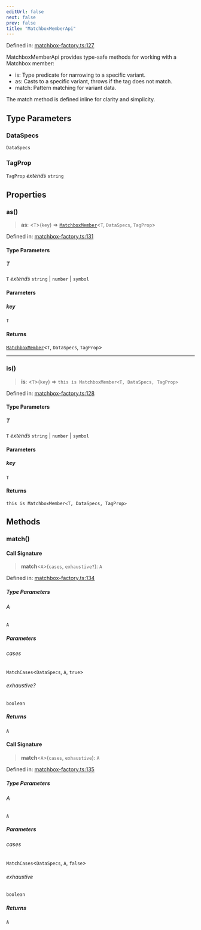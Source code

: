 ```yaml
---
editUrl: false
next: false
prev: false
title: "MatchboxMemberApi"
---
```


Defined in: [matchbox-factory.ts:127](https://github.com/WinstonFassett/matchina/blob/2d22b2187dda803854f54b63fe09d04bd833387d/src/matchbox-factory.ts#L127)

MatchboxMemberApi provides type-safe methods for working with a Matchbox member:
- is: Type predicate for narrowing to a specific variant.
- as: Casts to a specific variant, throws if the tag does not match.
- match: Pattern matching for variant data.

The match method is defined inline for clarity and simplicity.

## Type Parameters

### DataSpecs

`DataSpecs`

### TagProp

`TagProp` *extends* `string`

## Properties

### as()

> **as**: \<`T`\>(`key`) => [`MatchboxMember`](/docs/src/content/docs/reference/type-aliases/matchboxmember/)\<`T`, `DataSpecs`, `TagProp`\>

Defined in: [matchbox-factory.ts:131](https://github.com/WinstonFassett/matchina/blob/2d22b2187dda803854f54b63fe09d04bd833387d/src/matchbox-factory.ts#L131)

#### Type Parameters

##### T

`T` *extends* `string` \| `number` \| `symbol`

#### Parameters

##### key

`T`

#### Returns

[`MatchboxMember`](/docs/src/content/docs/reference/type-aliases/matchboxmember/)\<`T`, `DataSpecs`, `TagProp`\>

***

### is()

> **is**: \<`T`\>(`key`) => `this is MatchboxMember<T, DataSpecs, TagProp>`

Defined in: [matchbox-factory.ts:128](https://github.com/WinstonFassett/matchina/blob/2d22b2187dda803854f54b63fe09d04bd833387d/src/matchbox-factory.ts#L128)

#### Type Parameters

##### T

`T` *extends* `string` \| `number` \| `symbol`

#### Parameters

##### key

`T`

#### Returns

`this is MatchboxMember<T, DataSpecs, TagProp>`

## Methods

### match()

#### Call Signature

> **match**\<`A`\>(`cases`, `exhaustive?`): `A`

Defined in: [matchbox-factory.ts:134](https://github.com/WinstonFassett/matchina/blob/2d22b2187dda803854f54b63fe09d04bd833387d/src/matchbox-factory.ts#L134)

##### Type Parameters

###### A

`A`

##### Parameters

###### cases

`MatchCases`\<`DataSpecs`, `A`, `true`\>

###### exhaustive?

`boolean`

##### Returns

`A`

#### Call Signature

> **match**\<`A`\>(`cases`, `exhaustive`): `A`

Defined in: [matchbox-factory.ts:135](https://github.com/WinstonFassett/matchina/blob/2d22b2187dda803854f54b63fe09d04bd833387d/src/matchbox-factory.ts#L135)

##### Type Parameters

###### A

`A`

##### Parameters

###### cases

`MatchCases`\<`DataSpecs`, `A`, `false`\>

###### exhaustive

`boolean`

##### Returns

`A`
